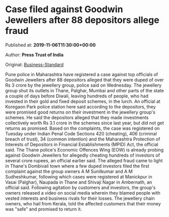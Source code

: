 
# Case filed against Goodwin Jewellers after 88 depositors allege fraud

Published at: **2019-11-06T11:30:00+00:00**

Author: **Press Trust of India**

Original: [Business-Standard](https://www.business-standard.com/article/pti-stories/case-against-goodwin-jewellers-in-pune-88-depositors-complain-119110601051_1.html)

Pune police in Maharashtra have registered a case against top officials of Goodwin Jewellers after 88 depositors alleged that they were duped of over Rs 3 crore by the jewellery group, police said on Wednesday.
The jewellery group shut its outlets in Thane, Palghar, Mumbai and other parts of the state a couple of days before Diwali, leaving hundreds of people, who had invested in their gold and fixed deposit schemes, in the lurch.
An official at Koregaon Park police station here said according to the depositors, they were promised good returns on their investment in the jewellery group's schemes.
He said the depositors alleged that they made investments collectively worth Rs 3.1 crore in the schemes since last year, but did not get returns as promised.
Based on the complaints, the case was registered on Tuesday under Indian Penal Code Sections 420 (cheating), 406 (criminal breach of trust), 34 (common intention) and the Maharashtra Protection of Interests of Depositors in Financial Establishments (MPID) Act, the official said.
The Thane police's Economic Offences Wing (EOW) is already probing against Goodwin Jewellers for allegedly cheating hundreds of investors of several crore rupees, an official earlier said.
The alleged fraud came to light in Thane's Dombivali town where a few duped investors filed the first complaint against the group owners A M Sunilkumar and A M Sudheshkumar, following which cases were registered at Manickpur in Vasai (Palghar), Naupada in Thane and Shivaji Nagar in Ambernath, an official said.
Following agitation by customers and investors, the group's owners released a video on social media wherein they blamed people with vested interests and business rivals for their losses.
The jewellery chain owners, who hail from Kerala, told the affected customers that their money was "safe" and promised to return it.

